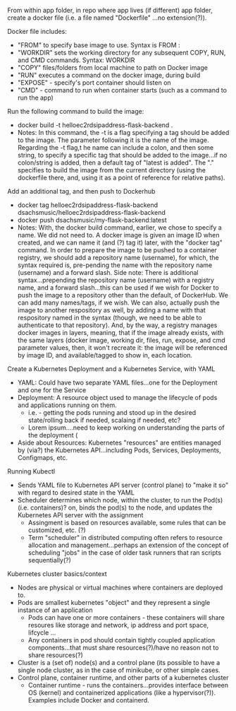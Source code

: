 From within app folder, in repo where app lives (if different) app folder, create a docker file (i.e. a file named "Dockerfile" ...no extension(?)). 

Docker file includes:
- "FROM" to specify base image to use. Syntax is FROM <image>:<tag>
- "WORKDIR" sets the working directory for any subsequent COPY, RUN, and CMD commands. Syntax: WORKDIR <path>
- "COPY" files/folders from local machine to path on Docker image
- "RUN" executes a command on the docker image, during build
- "EXPOSE" - specify's port container should listen on 
- "CMD" - command to run when container starts (such as a command to run the app)


Run the following command to build the image:
- docker build -t helloec2rdsipaddress-flask-backend .
- Notes: In this command, the -t is a flag specifying a tag should be added to the image.  The parameter following it is the name of the image.  Regarding the -t flag,t he name can include a colon, and then some string, to specify a specific tag that should be added to the image...if no colon/string is added, then a default tag of "latest is added".  The "." specifies to build the image from the current directory (using the dockerfile there, and, using it as a point of reference for relative paths). 

Add an additional tag, and then push to Dockerhub
- docker tag helloec2rdsipaddress-flask-backend dsachsmusic/helloec2rdsipaddress-flask-backend
- docker push dsachsmusic/my-flask-backend:latest
- Notes: With, the docker build command, earlier, we chose to specify a name. We did not need to.  A docker image is given an image ID when created, and we can name it (and (?) tag it) later, with the "docker tag" command. In order to prepare the image to be pushed to a container registry, we should add a repository name (username), for which, the syntax required is, pre-pending the name with the repository name (username) and a forward slash. Side note: There is additional syntax...prepending the repository name (username) with a registry name, and a forward slash...this can be used if we wish for Docker to push the image to a repository other than the default, of DockerHub. We can add many names/tags, if we wish.  We can also, actually push the image to another respository as well, by adding a name with that respository named in the syntax (though, we need to be able to authenticate to that repository). And, by the way, a registry manages docker images in layers, meaning, that if the image already exists, with the same layers (docker image, working dir, files, run, expose, and cmd parameter values, then, it won't recreate it: the image will be referenced by image ID, and available/tagged to show in, each location.

Create a Kubernetes Deployment and a Kubernetes Service, with YAML
- YAML: Could have two separate YAML files...one for the Deployment and one for the Service
- Deployment: A resource object used to manage the lifecycle of pods and applications running on them. 
  - i.e. - getting the pods running and stood up in the desired state/rolling back if needed, scalaing if needed, etc?
  - Lorem ipsum....need to keep working on understanding the parts of the deployment (
- Aside about Resources: Kubernetes "resources" are entities managed by (via?) the Kubernetes API...including Pods, Services, Deployments, Configmaps, etc.


Running Kubectl
- Sends YAML file to Kubernetes API server (control plane) to "make it so" with regard to desired state in the YAML
- Scheduler determines which node, within the cluster, to run the Pod(s)(i.e. containers)? on, binds the pod(s) to the node, and updates the Kubernetes API server with the assignment
  - Assingment is based on resources available, some rules that can be customized, etc. (?)
  - Term "scheduler" in distributed computing often refers to resource allocation and management...perhaps an extension of the concept of scheduling "jobs" in the case of older task runners that ran scripts sequentially(?)

Kubernetes cluster basics/context
- Nodes are physical or virtual machines where containers are deployed to.
- Pods are smallest kubernetes "object" and they represent a single instance of an application
  - Pods can have one or more containers - these containers will share resoures like storage and network, ip address and port space, lifcycle ...
  - Any containers in pod should contain tightly coupled application components...that must share resources(?)/have no reason not to share resources(?)
- Cluster is a (set of) node(s) and a control plane (its possible to have a single node cluster, as in the case of minikube, or other simple cases.
- Control plane, container runtime, and other parts of a kubernetes cluster
  - Container runtime - runs the containers...provides interface between OS (kernel) and containerized applications (like a hypervisor(?)). Examples include Docker and containerd.
